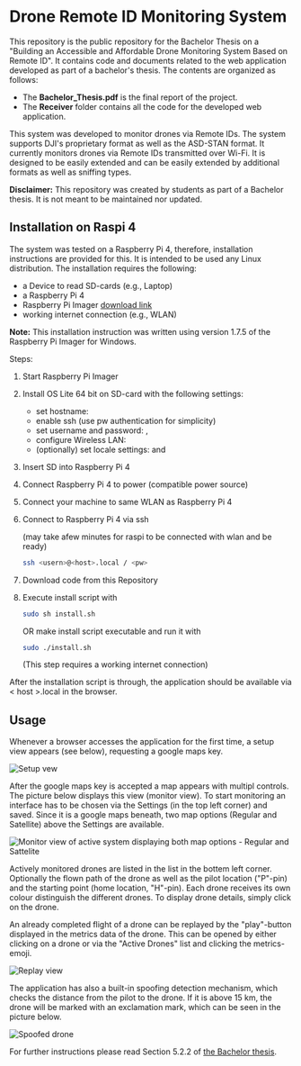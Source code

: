 # Drone Remote ID Monitoring System
This repository is the public repository for the Bachelor Thesis on a "Building an Accessible and Affordable Drone Monitoring System Based on Remote ID". It contains code and documents related to the web application developed as part of a bachelor's thesis. The contents are organized as follows:

+ The **Bachelor_Thesis.pdf** is the final report of the project.
+ The **Receiver** folder contains all the code for the developed web application.

This system was developed to monitor drones via Remote IDs. The 
system supports DJI's proprietary format as well as the ASD-STAN format. 
It currently monitors drones via Remote IDs transmitted over Wi-Fi. It is designed to 
be easily extended and can be easily extended by additional formats as well as 
sniffing types.

**Disclaimer:** This repository was created by students as part of a Bachelor thesis. It is not meant to be maintained nor updated.

## Installation on Raspi 4
The system was tested on a Raspberry Pi 4, therefore, installation instructions are provided for this. It is intended to be used any Linux distribution. The installation requires the following:
- a Device to read SD-cards (e.g., Laptop)
- a Raspberry Pi 4
- Raspberry Pi Imager [download link](https://www.raspberrypi.com/software/)
- working internet connection (e.g., WLAN)

**Note:** This installation instruction was written using version 1.7.5 of the 
Raspberry Pi Imager for Windows.

Steps:
1. Start Raspberry Pi Imager
2. Install OS Lite 64 bit on SD-card with the following settings:
   - set hostname: <host>
   - enable ssh (use pw authentication for simplicity)
   - set username and password: <user>, <pw>
   - configure Wireless LAN: <ssid>
   - (optionally) set locale settings: <timezone> and <keyboard layout>
3. Insert SD into Raspberry Pi 4
4. Connect Raspberry Pi 4 to power (compatible power source)
5. Connect your machine to same WLAN as Raspberry Pi 4
6. Connect to Raspberry Pi 4 via ssh 

    (may take afew minutes for raspi to be connected with wlan and be ready)

    ```bash
    ssh <usern>@<host>.local / <pw>
   ```
7. Download code from this Repository
8. Execute install script with

    ```bash
    sudo sh install.sh
   ``` 
   OR make install script executable and run it with 
    ```bash
   sudo ./install.sh
   ``` 
   (This step requires a working internet connection)

After the installation script is through, the application should be 
available via < host >.local in the browser.


## Usage

Whenever a browser accesses the application for the first time, a setup 
view appears (see below), requesting a google maps key.

![Setup vew](workspace/resources/images/setupview.png "Setup view")

After the google maps key is accepted a map appears with multipl controls. The 
picture below displays this view (monitor view). To start monitoring 
an interface has to be chosen via the Settings (in the top left corner) 
and saved. Since it is a google maps beneath, two map options (Regular and 
Satellite) above the Settings are available.

![Monitor view of active system displaying both map options - Regular and Sattelite](workspace/resources/images/monitorview.png "Monitor view")

Actively monitored drones are listed in the list in the bottem left corner. 
Optionally the flown path of the drone as well as the pilot location 
("P"-pin) and the starting point (home location, "H"-pin). Each drone 
receives its own colour distinguish the different drones. To display drone details, 
simply click on the drone.

An already completed flight of a drone can be replayed by the "play"-button 
displayed in the metrics data of the drone. This can be opened by either 
clicking on a drone or via the "Active Drones" list and clicking the 
metrics-emoji.

![Replay view](workspace/resources/images/replayview.png "Replay view")

The application has also a built-in spoofing detection mechanism, which 
checks the distance from the pilot to the drone. If it is above 15 km, the 
drone will be marked with an exclamation mark, which can be seen in the 
picture below.

![Spoofed drone](workspace/resources/images/spoofingdetection.png "Detected spoofed drone")

For further instructions please read Section 5.2.2 of [the Bachelor thesis](report/FS23_rema_203.pdf).

